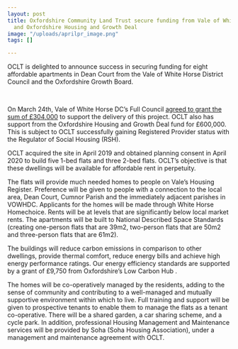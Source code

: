 ```yaml
---
layout: post
title: Oxfordshire Community Land Trust secure funding from Vale of White Horse District  Council
  and Oxfordshire Housing and Growth Deal
image: "/uploads/aprilpr_image.png"
tags: []

---
```

OCLT is delighted to announce success in securing funding for eight affordable apartments in Dean Court from the Vale of White Horse District Council and the Oxfordshire Growth Board. 

<br>

On March 24th, Vale of White Horse DC’s Full Council [agreed to grant the sum of £304,000](https://www.whitehorsedc.gov.uk/uncategorised/vale-of-white-horse-to-give-344000-towards-building-affordable-homes-in-botley/) to support the delivery of this project. OCLT also has support from the Oxfordshire Housing and Growth Deal fund for £600,000. This is subject to OCLT successfully gaining Registered Provider status with the Regulator of Social Housing (RSH).

OCLT acquired the site in April 2019 and obtained planning consent in April 2020 to build five 1-bed flats and three 2-bed flats. OCLT’s objective is that these dwellings will be available for affordable rent in perpetuity.

The flats will provide much needed homes to people on Vale’s Housing Register. Preference will be given to people with a connection to the local area, Dean Court, Cumnor Parish and the immediately adjacent parishes in VOWHDC. Applicants for the homes will be made through White Horse Homechoice. Rents will be at levels that are significantly below local market rents. The apartments will be built to National Described Space Standards (creating one-person flats that are 39m2, two-person flats that are 50m2 and three-person flats that are 61m2).

The buildings will reduce carbon emissions in comparison to other dwellings, provide thermal comfort, reduce energy bills and achieve high energy performance ratings. Our energy efficiency standards are supported by a grant of £9,750 from Oxfordshire’s Low Carbon Hub .

The homes will be co-operatively managed by the residents, adding to the sense of community and contributing to a well-managed and mutually supportive environment within which to live. Full training and support will be given to prospective tenants to enable them to manage the flats as a tenant co-operative. There will be a shared garden, a car sharing scheme, and a cycle park. In addition, professional Housing Management and Maintenance services will be provided by Soha (Soha Housing Association), under a management and maintenance agreement with OCLT.